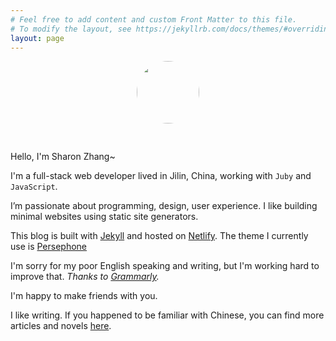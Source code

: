 ```yaml
---
# Feel free to add content and custom Front Matter to this file.
# To modify the layout, see https://jekyllrb.com/docs/themes/#overriding-theme-defaults
layout: page
---
```


<p align="center"><img src="/img/avatar.jpg" width="100" height="100" style="border-radius: 50%; margin-bottom: 30px;" /></p>

Hello, I'm Sharon Zhang~

I'm a full-stack web developer lived in Jilin, China, working with `Juby` and `JavaScript`.

 I’m passionate about programming, design, user experience. I like building minimal websites using static site generators.

This blog is built with [Jekyll](https://jekyllrb.com/) and hosted on [Netlify](https://www.netlify.com/). The theme I currently use is [Persephone](https://github.com/erlzhang/jekyll-theme-persephone)

I'm sorry for my poor English speaking and writing, but I'm working hard to improve that. *Thanks to [Grammarly](https://grammarly.com).*

I'm happy to make friends with you.

I like writing. If you happened to be familiar with Chinese, you can find more articles and novels [here](https://erl.im).

<script>
  if (window.netlifyIdentity) {
    window.netlifyIdentity.on("init", user => {
      if (!user) {
        window.netlifyIdentity.on("login", () => {
          document.location.href = "/admin/";
        });
      }
    });
  }
</script>
